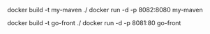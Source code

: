 docker build -t my-maven ./
docker run -d -p 8082:8080 my-maven

docker build -t go-front ./
docker run -d -p 8081:80 go-front